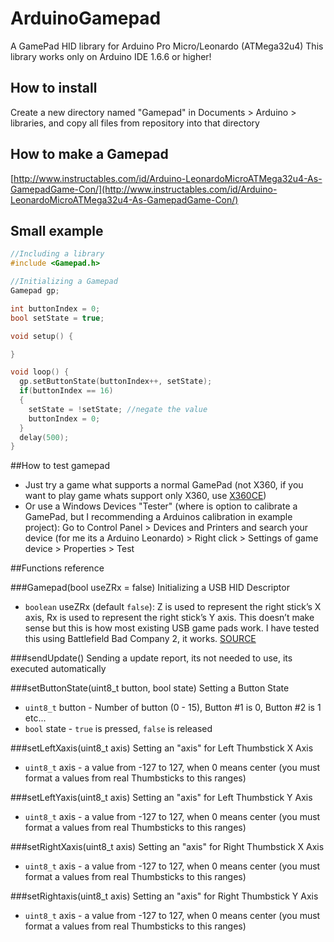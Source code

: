 # ArduinoGamepad
A GamePad HID library for Arduino Pro Micro/Leonardo (ATMega32u4)
This library works only on Arduino IDE 1.6.6 or higher!
## How to install
Create a new directory named "Gamepad" in Documents > Arduino > libraries, and copy all files from repository into that directory
## How to make a Gamepad
[http://www.instructables.com/id/Arduino-LeonardoMicroATMega32u4-As-GamepadGame-Con/](http://www.instructables.com/id/Arduino-LeonardoMicroATMega32u4-As-GamepadGame-Con/)
## Small example
```c++
//Including a library
#include <Gamepad.h>

//Initializing a Gamepad
Gamepad gp;

int buttonIndex = 0;
bool setState = true;

void setup() {

}

void loop() {
  gp.setButtonState(buttonIndex++, setState);
  if(buttonIndex == 16)
  {
    setState = !setState; //negate the value
    buttonIndex = 0;
  }
  delay(500);
}
```
##How to test gamepad
  - Just try a game what supports a normal GamePad (not X360, if you want to play game whats support only X360, use [X360CE](https://github.com/x360ce/x360ce))
  - Or use a Windows Devices "Tester" (where is option to calibrate a GamePad, but I recommending a Arduinos calibration in example project): Go to Control Panel > Devices and Printers and search your device (for me its a Arduino Leonardo) > Right click > Settings of game device > Properties > Test

##Functions reference

###Gamepad(bool useZRx = false)
Initializing a USB HID Descriptor
  - `boolean` useZRx (default `false`): Z is used to represent the right stick’s X axis, Rx is used to represent the right stick’s Y axis. This doesn’t make sense but this is how most existing USB game pads work. I have tested this using Battlefield Bad Company 2, it works. [SOURCE](http://eleccelerator.com/tutorial-about-usb-hid-report-descriptors/)

###sendUpdate()
Sending a update report, its not needed to use, its executed automatically

###setButtonState(uint8_t button, bool state)
Setting a Button State
  - `uint8_t` button - Number of button (0 - 15), Button #1 is 0, Button #2 is 1 etc...
  - `bool` state - `true` is pressed, `false` is released

###setLeftXaxis(uint8_t axis)
Setting an "axis" for Left Thumbstick X Axis
  - `uint8_t` axis - a value from -127 to 127, when 0 means center (you must format a values from real Thumbsticks to this ranges)

###setLeftYaxis(uint8_t axis)
Setting an "axis" for Left Thumbstick Y Axis
  - `uint8_t` axis - a value from -127 to 127, when 0 means center (you must format a values from real Thumbsticks to this ranges)

###setRightXaxis(uint8_t axis)
Setting an "axis" for Right Thumbstick X Axis
  - `uint8_t` axis - a value from -127 to 127, when 0 means center (you must format a values from real Thumbsticks to this ranges)

###setRightaxis(uint8_t axis)
Setting an "axis" for Right Thumbstick Y Axis
  - `uint8_t` axis - a value from -127 to 127, when 0 means center (you must format a values from real Thumbsticks to this ranges)
  
